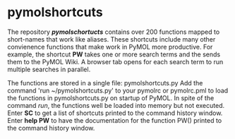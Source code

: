 # pymolshortcuts
The repository ***pymolschortucts*** contains over 200 functions mapped to short-names that work like aliases. 
These shortcuts include many other convienence functions that make work in PyMOL more productive.
For example, the shortcut **PW** takes one or more search terms and the sends them to the PyMOL Wiki.
A browser tab opens for each search term to run multiple searches in parallel.


The functions are stored in a single file: pymolshortcuts.py
Add the command 'run ~/pymolshortcuts.py' to your pymolrc or pymolrc.pml to load the functions in pymolshortcuts.py on startup of PyMOL.
In spite of the command *run*, the functions well be loaded into memory but not executed.
Enter **SC** to get a list of shortcuts printed to the command history window.
Enter **help PW** to have the documentation for the function PW() printed to the command history window.
 
